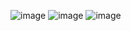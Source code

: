 ![image](https://github.com/Lincoln-dac/kube-linux/blob/master/pic/20220513102806.png)
![image](https://github.com/Lincoln-dac/kube-linux/blob/master/pic/20220513102816.png)
![image](https://github.com/Lincoln-dac/kube-linux/blob/master/pic/20220513102825.png)
